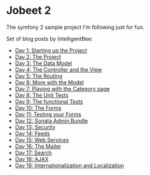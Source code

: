 # Jobeet 2
The symfony 2 sample project I'm following just for fun.

Set of blog posts by IntelligentBee:

* [Day 1: Starting up the Project](http://www.intelligentbee.com/blog/2013/08/07/symfony2-jobeet-day-1-starting-up-the-project/)
* [Day 2: The Project](http://www.intelligentbee.com/blog/2013/08/08/symfony2-jobeet-day-2-the-project/)
* [Day 3: The Data Model](http://www.intelligentbee.com/blog/2013/08/09/symfony2-jobeet-day-3-the-data-model/)
* [Day 4: The Controller and the View](http://www.intelligentbee.com/blog/2013/08/10/symfony2-jobeet-day-4-the-controller-and-the-view/)
* [Day 5: The Routing](http://www.intelligentbee.com/blog/2013/08/11/symfony2-jobeet-day-5-the-routing/)
* [Day 6: More with the Model](http://www.intelligentbee.com/blog/2013/08/12/symfony2-jobeet-day-6-more-with-the-model/)
* [Day 7: Playing with the Category page](http://www.intelligentbee.com/blog/2013/08/13/symfony2-jobeet-day-7-playing-with-the-category-page/)
* [Day 8: The Unit Tests](http://www.intelligentbee.com/blog/2013/08/14/symfony2-jobeet-day-8-the-unit-tests/)
* [Day 9: The functional Tests](http://www.intelligentbee.com/blog/2013/08/15/symfony2-jobeet-day-9-the-functional-tests/)
* [Day 10: The Forms](http://www.intelligentbee.com/blog/2013/08/16/symfony2-jobeet-day-10-the-forms/)
* [Day 11: Testing your Forms](http://www.intelligentbee.com/blog/2013/08/17/symfony2-jobeet-day-11-testing-your-forms/)
* [Day 12: Sonata Admin Bundle](http://www.intelligentbee.com/blog/2013/08/18/symfony2-jobeet-day-12-sonata-admin-bundle/)
* [Day 13: Security](http://www.intelligentbee.com/blog/2013/08/19/symfony2-jobeet-day-13-security/)
* [Day 14: Feeds](http://www.intelligentbee.com/blog/2013/08/20/symfony2-jobeet-day-14-feeds/)
* [Day 15: Web Services](http://www.intelligentbee.com/blog/2013/08/21/symfony2-jobeet-day-15-web-services/)
* [Day 16: The Mailer](http://www.intelligentbee.com/blog/2013/08/24/symfony2-jobeet-day-16-the-mailer/)
* [Day 17: Search](http://www.intelligentbee.com/blog/2013/08/29/symfony2-jobeet-day-17-search/)
* [Day 18: AJAX](http://www.intelligentbee.com/blog/2013/09/03/symfony2-jobeet-day-18-ajax/)
* [Day 19: Internationalization and Localization](http://www.intelligentbee.com/blog/2013/09/09/symfony2-jobeet-day-19-internationalization-and-localization/)
